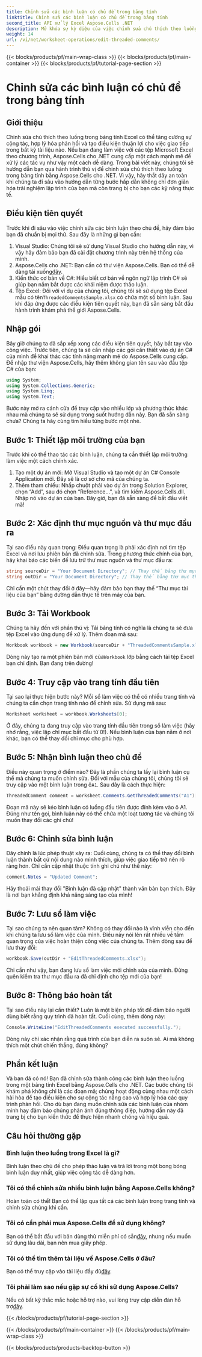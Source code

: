 ```yaml
---
title: Chỉnh sửa các bình luận có chủ đề trong bảng tính
linktitle: Chỉnh sửa các bình luận có chủ đề trong bảng tính
second_title: API xử lý Excel Aspose.Cells .NET
description: Mở khóa sự kỳ diệu của việc chỉnh sửa chú thích theo luồng trong Excel bằng Aspose.Cells cho .NET! Hãy làm theo hướng dẫn từng bước của chúng tôi và làm chủ tài liệu của bạn một cách dễ dàng.
weight: 14
url: /vi/net/worksheet-operations/edit-threaded-comments/
---
```


{{< blocks/products/pf/main-wrap-class >}}
{{< blocks/products/pf/main-container >}}
{{< blocks/products/pf/tutorial-page-section >}}

# Chỉnh sửa các bình luận có chủ đề trong bảng tính

## Giới thiệu
Chỉnh sửa chú thích theo luồng trong bảng tính Excel có thể tăng cường sự cộng tác, hợp lý hóa phản hồi và tạo điều kiện thuận lợi cho việc giao tiếp trong bất kỳ tài liệu nào. Nếu bạn đang làm việc với các tệp Microsoft Excel theo chương trình, Aspose.Cells cho .NET cung cấp một cách mạnh mẽ để xử lý các tác vụ như vậy một cách dễ dàng. Trong bài viết này, chúng tôi sẽ hướng dẫn bạn qua hành trình thú vị để chỉnh sửa chú thích theo luồng trong bảng tính bằng Aspose.Cells cho .NET. Vì vậy, hãy thắt dây an toàn khi chúng ta đi sâu vào hướng dẫn từng bước hấp dẫn không chỉ đơn giản hóa trải nghiệm lập trình của bạn mà còn trang bị cho bạn các kỹ năng thực tế.
## Điều kiện tiên quyết
Trước khi đi sâu vào việc chỉnh sửa các bình luận theo chủ đề, hãy đảm bảo bạn đã chuẩn bị mọi thứ. Sau đây là những gì bạn cần:
1. Visual Studio: Chúng tôi sẽ sử dụng Visual Studio cho hướng dẫn này, vì vậy hãy đảm bảo bạn đã cài đặt chương trình này trên hệ thống của mình.
2.  Aspose.Cells cho .NET: Bạn cần có thư viện Aspose.Cells. Bạn có thể dễ dàng tải xuống[đây](https://releases.aspose.com/cells/net/).
3. Kiến thức cơ bản về C#: Hiểu biết cơ bản về ngôn ngữ lập trình C# sẽ giúp bạn nắm bắt được các khái niệm được thảo luận.
4.  Tệp Excel: Đối với ví dụ của chúng tôi, chúng tôi sẽ sử dụng tệp Excel mẫu có tên`ThreadedCommentsSample.xlsx` có chứa một số bình luận.
Sau khi đáp ứng được các điều kiện tiên quyết này, bạn đã sẵn sàng bắt đầu hành trình khám phá thế giới Aspose.Cells.
## Nhập gói
Bây giờ chúng ta đã sắp xếp xong các điều kiện tiên quyết, hãy bắt tay vào công việc. Trước tiên, chúng ta sẽ cần nhập các gói cần thiết vào dự án C# của mình để khai thác các tính năng mạnh mẽ do Aspose.Cells cung cấp.
Để nhập thư viện Aspose.Cells, hãy thêm không gian tên sau vào đầu tệp C# của bạn:
```csharp
using System;
using System.Collections.Generic;
using System.Linq;
using System.Text;
```
Bước này mở ra cánh cửa để truy cập vào nhiều lớp và phương thức khác nhau mà chúng ta sẽ sử dụng trong suốt hướng dẫn này. 
Bạn đã sẵn sàng chưa? Chúng ta hãy cùng tìm hiểu từng bước một nhé.
## Bước 1: Thiết lập môi trường của bạn
Trước khi có thể thao tác các bình luận, chúng ta cần thiết lập môi trường làm việc một cách chính xác.
1. Tạo một dự án mới: Mở Visual Studio và tạo một dự án C# Console Application mới. Đây sẽ là cơ sở cho mã của chúng ta.
2. Thêm tham chiếu: Nhấp chuột phải vào dự án trong Solution Explorer, chọn “Add”, sau đó chọn “Reference…”, và tìm kiếm Aspose.Cells.dll. Nhập nó vào dự án của bạn. 
Bây giờ, bạn đã sẵn sàng để bắt đầu viết mã!
## Bước 2: Xác định thư mục nguồn và thư mục đầu ra
Tại sao điều này quan trọng: Điều quan trọng là phải xác định nơi tìm tệp Excel và nơi lưu phiên bản đã chỉnh sửa.
Trong phương thức chính của bạn, hãy khai báo các biến để lưu trữ thư mục nguồn và thư mục đầu ra:
```csharp
string sourceDir = "Your Document Directory"; // Thay thế bằng thư mục thực tế
string outDir = "Your Document Directory"; // Thay thế bằng thư mục thực tế
```
Chỉ cần một chút thay đổi ở đây—hãy đảm bảo bạn thay thế “Thư mục tài liệu của bạn” bằng đường dẫn thực tế trên máy của bạn. 
## Bước 3: Tải Workbook
Chúng ta hãy đến với phần thú vị: Tải bảng tính có nghĩa là chúng ta sẽ đưa tệp Excel vào ứng dụng để xử lý.
Thêm đoạn mã sau:
```csharp
Workbook workbook = new Workbook(sourceDir + "ThreadedCommentsSample.xlsx");
```
 Dòng này tạo ra một phiên bản mới của`Workbook` lớp bằng cách tải tệp Excel bạn chỉ định. Bạn đang trên đường!
## Bước 4: Truy cập vào trang tính đầu tiên
Tại sao lại thực hiện bước này? Mỗi sổ làm việc có thể có nhiều trang tính và chúng ta cần chọn trang tính nào để chỉnh sửa.
Sử dụng mã sau:
```csharp
Worksheet worksheet = workbook.Worksheets[0];
```
Ở đây, chúng ta đang truy cập vào trang tính đầu tiên trong sổ làm việc (hãy nhớ rằng, việc lập chỉ mục bắt đầu từ 0!). Nếu bình luận của bạn nằm ở nơi khác, bạn có thể thay đổi chỉ mục cho phù hợp.
## Bước 5: Nhận bình luận theo chủ đề
Điều này quan trọng ở điểm nào? Đây là phần chúng ta lấy lại bình luận cụ thể mà chúng ta muốn chỉnh sửa.
 Đối với mẫu của chúng tôi, chúng tôi sẽ truy cập vào một bình luận trong ô`A1`. Sau đây là cách thực hiện:
```csharp
ThreadedComment comment = worksheet.Comments.GetThreadedComments("A1")[0];
```
Đoạn mã này sẽ kéo bình luận có luồng đầu tiên được đính kèm vào ô A1. Đúng như tên gọi, bình luận này có thể chứa một loạt tương tác và chúng tôi muốn thay đổi các ghi chú!
## Bước 6: Chỉnh sửa bình luận
Đây chính là lúc phép thuật xảy ra: Cuối cùng, chúng ta có thể thay đổi bình luận thành bất cứ nội dung nào mình thích, giúp việc giao tiếp trở nên rõ ràng hơn.
Chỉ cần cập nhật thuộc tính ghi chú như thế này:
```csharp
comment.Notes = "Updated Comment";
```
Hãy thoải mái thay đổi "Bình luận đã cập nhật" thành văn bản bạn thích. Đây là nơi bạn khẳng định khả năng sáng tạo của mình!
## Bước 7: Lưu sổ làm việc
Tại sao chúng ta nên quan tâm? Không có thay đổi nào là vĩnh viễn cho đến khi chúng ta lưu sổ làm việc của mình. Điều này nói lên rất nhiều về tầm quan trọng của việc hoàn thiện công việc của chúng ta.
Thêm dòng sau để lưu thay đổi:
```csharp
workbook.Save(outDir + "EditThreadedComments.xlsx");
```
Chỉ cần như vậy, bạn đang lưu sổ làm việc mới chỉnh sửa của mình. Đừng quên kiểm tra thư mục đầu ra đã chỉ định cho tệp mới của bạn!
## Bước 8: Thông báo hoàn tất
Tại sao điều này lại cần thiết? Luôn là một biện pháp tốt để đảm bảo người dùng biết rằng quy trình đã hoàn tất.
Cuối cùng, thêm dòng này:
```csharp
Console.WriteLine("EditThreadedComments executed successfully.");
```
Dòng này chỉ xác nhận rằng quá trình của bạn diễn ra suôn sẻ. Ai mà không thích một chút chiến thắng, đúng không?
## Phần kết luận
Và bạn đã có nó! Bạn đã chỉnh sửa thành công các bình luận theo luồng trong một bảng tính Excel bằng Aspose.Cells cho .NET. Các bước chúng tôi khám phá không chỉ là các đoạn mã; chúng hoạt động cùng nhau một cách hài hòa để tạo điều kiện cho sự cộng tác nâng cao và hợp lý hóa các quy trình phản hồi. Cho dù bạn đang muốn chỉnh sửa các bình luận của nhóm mình hay đảm bảo chúng phản ánh đúng thông điệp, hướng dẫn này đã trang bị cho bạn kiến thức để thực hiện nhanh chóng và hiệu quả.
## Câu hỏi thường gặp
### Bình luận theo luồng trong Excel là gì?
Bình luận theo chủ đề cho phép thảo luận và trả lời trong một bong bóng bình luận duy nhất, giúp việc cộng tác dễ dàng hơn.
### Tôi có thể chỉnh sửa nhiều bình luận bằng Aspose.Cells không?
Hoàn toàn có thể! Bạn có thể lặp qua tất cả các bình luận trong trang tính và chỉnh sửa chúng khi cần.
### Tôi có cần phải mua Aspose.Cells để sử dụng không?
 Bạn có thể bắt đầu với bản dùng thử miễn phí có sẵn[đây](https://releases.aspose.com/), nhưng nếu muốn sử dụng lâu dài, bạn nên mua giấy phép.
### Tôi có thể tìm thêm tài liệu về Aspose.Cells ở đâu?
 Bạn có thể truy cập vào tài liệu đầy đủ[đây](https://reference.aspose.com/cells/net/).
### Tôi phải làm sao nếu gặp sự cố khi sử dụng Aspose.Cells?
Nếu có bất kỳ thắc mắc hoặc hỗ trợ nào, vui lòng truy cập diễn đàn hỗ trợ[đây](https://forum.aspose.com/c/cells/9).

{{< /blocks/products/pf/tutorial-page-section >}}

{{< /blocks/products/pf/main-container >}}
{{< /blocks/products/pf/main-wrap-class >}}

{{< blocks/products/products-backtop-button >}}
